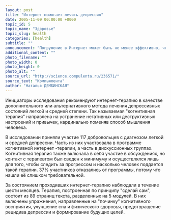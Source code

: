 ```yaml
---
layout: post
title: "Интернет помогает лечить депрессию"
date: 2005-11-09 00:00:00 +0000
topic_id: 5
topic_name: "Здоровье"
topic_slug: health
categories: [health]
subtitle: ""
announcement: "Погружение в Интернет может быть не менее эффективно, чем посещение психотерапевта. Данный факт утверждают исследователи, протестировав специально созданную терапевтическую программу, которую можно также самостоятельно пройти через интернет. Кроме того индивидуальное прохождение программы в сети оказалась более эффективным, чем групповая терапия."
additional_content: ""
photo_filename: ""
photo_width: 0
photo_height: 0
photo_alt: ""
source_url: "http://science.compulenta.ru/236571/"
source_text: "Компьюлента"
author: "Наталья ДЕМБИНСКАЯ"
---
```

Инициаторы исследования рекомендуют интернет-терапию в качестве дополнительного или альтернативного метода лечения депрессивных состояний легкой и средней степени. Так называемая "когнитивная терапия" направлена на устранение негативных или деструктивных настроений и привычек, кардинально поменяв способ мышления человека.

В исследовании приняли участие 117 добровольцев с диагнозом легкой и средней депрессии. Часть из них участвовала в программе когнитивной интернет -терапии, а часть в дискуссионных группах. Когнитивная терапия также включала в себя участие в обсуждениях, но контакт с терапевтом был сведен к минимуму и осуществлялся лишь для того, чтобы следить за прогрессом и насколько человек поддается такой терапии. 37% участников отказались от программы, потому что нашли её слишком требовательной.

За состоянием проходивших интернет-терапию наблюдали в течение шести месяцев. Терапия, построенная по принципу "сделай сам", состоит из 89 страниц текста, разделенных на 5 модулей. В них включены упражнения, направленные на "починку" когнитивного восприятия, улучшение сна и физического здоровья, предотвращение рецидива депрессии и формирование будущих целей.
